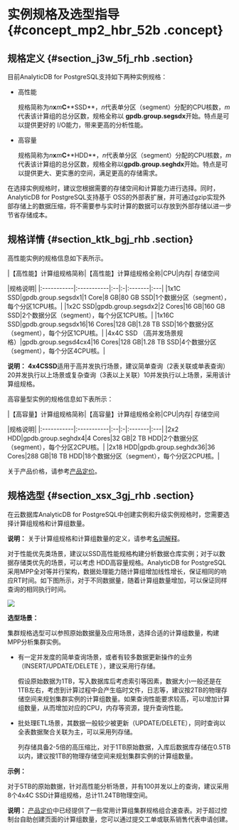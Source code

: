# 实例规格及选型指导 {#concept_mp2_hbr_52b .concept}

## 规格定义 {#section_j3w_5fj_rhb .section}

目前AnalyticDB for PostgreSQL支持如下两种实例规格：

-   高性能

    规格简称为*n***x***m***C****SSD**，*n*代表单分区（segment）分配的CPU核数，*m*代表该计算组的总分区数，规格全称以 **gpdb.group.segsdx**开始。特点是可以提供更好的 I/O能力，带来更高的分析性能。

-   高容量

    规格简称为*n***x***m***C****HDD**，*n*代表单分区（segment）分配的CPU核数，*m*代表该计算组的总分区数，规格全称以**gpdb.group.seghdx**开始。特点是可以提供更大、更实惠的空间，满足更高的存储需求。


在选择实例规格时，建议您根据需要的存储空间和计算能力进行选择。同时，AnalyticDB for PostgreSQL支持基于 OSS的外部表扩展，并可通过gzip实现外部存储上的数据压缩，将不需要参与实时计算的数据可以存放到外部存储以进一步节省存储成本。

## 规格详情 {#section_ktk_bgj_rhb .section}

高性能实例的规格信息如下表所示。

|【高性能】计算组规格简称|【高性能】计算组规格全称|CPU|内存| 存储空间

 |规格说明|
|:-----------|:-----------|:--|:-|:-------|:---|
|1x1C SSD|gpdb.group.segsdx1|1 Core|8 GB|80 GB SSD|1个数据分区（segment），每个分区1CPU核。|
|1x2C SSD|gpdb.group.segsdx2|2 Cores|16 GB|160 GB SSD|2个数据分区（segment），每个分区1CPU核。|
|1x16C SSD|gpdb.group.segsdx16|16 Cores|128 GB|1.28 TB SSD|16个数据分区（segment），每个分区1CPU核。|
|4x4C SSD （高并发场景规格）|gpdb.group.segsd4cx4|16 Cores|128 GB|1.28 TB SSD|4个数据分区（segment），每个分区4CPU核。|

**说明：** **4x4CSSD**适用于高并发执行场景，建议简单查询（2表关联或单表查询）20并发执行以上场景或复杂查询（3表以上关联）10并发执行以上场景，采用该计算组规格。

高容量型实例的规格信息如下表所示：

|【高容量】计算组规格简称|【高容量】计算组规格全称|CPU|内存| 存储空间

 |规格说明|
|:-----------|:-----------|:--|:-|:-------|:---|
|2x2 HDD|gpdb.group.seghdx4|4 Cores|32 GB|2 TB HDD|2个数据分区（segment），每个分区2CPU核。|
|2x18 HDD|gpdb.group.seghdx36|36 Cores|288 GB|18 TB HDD|18个数据分区（segment），每个分区2CPU核。|

关于产品价格，请参考[产品定价](../../../../intl.zh-CN/产品定价/产品定价.md#)。

## 规格选型 {#section_xsx_3gj_rhb .section}

在云数据库AnalyticDB for PostgreSQL中创建实例和升级实例规格时，您需要选择计算组规格和计算组数量。

**说明：** 关于计算组规格和计算组数量的定义，请参考[名词解释](intl.zh-CN/产品简介/名词解释.md#)。

对于性能优先类场景，建议以SSD高性能规格构建分析数据仓库实例；对于以数据存储类优先的场景，可以考虑 HDD高容量规格。AnalyticDB for PostgreSQL采用MPP全对等并行架构，数据处理能力随计算组增加线性增长，保证相同的响应RT时间。如下图所示，对于不同数据量，随着计算组数量增加，可以保证同样查询的相同执行时间。

![](http://static-aliyun-doc.oss-cn-hangzhou.aliyuncs.com/assets/img/16835/155781914246787_zh-CN.png)

**选型场景：**

集群规格选型可以参照原始数据量及应用场景，选择合适的计算组数量，构建MPP分析集群实例。

-   有一定并发度的简单查询场景，或者有较多数据更新操作的业务 （INSERT/UPDATE/DELETE ），建议采用行存储。

    假设原始数据为1TB，写入数据库后考虑索引等因素，数据大小一般还是在1TB左右，考虑到计算过程中会产生临时文件，日志等，建议按2TB的物理存储空间来规划集群实例的计算组数量。如果查询性能要求较高，可以增加计算组数量，从而增加对应的CPU，内存等资源，提升查询性能。

-   批处理ETL场景，其数据一般较少被更新（UPDATE/DELETE），同时查询以全表数据聚合关联为主，可以采用列存储。

    列存储具备2-5倍的高压缩比，对于1TB原始数据，入库后数据库存储在0.5TB以内，建议按1TB的物理存储空间来规划集群实例的计算组数量。


**示例：**

对于5TB的原始数据，针对高性能分析场景，并有100并发以上的查询，建议采用8个4x4C SSD计算组规格，总计11.24TB物理空间。

**说明：** [产品定价](https://www.aliyun.com/price/product#/gpdb/detail)中已经提供了一些常用计算组集群规格组合速查表。对于超过控制台自助创建页面的计算组数量，您可以通过提交工单或联系销售代表申请创建。

